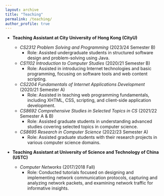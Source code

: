 ```yaml
---
layout: archive
title: "Teaching"
permalink: /teaching/
author_profile: true
---
```


- **Teaching Assistant at City University of Hong Kong (CityU)**
  - _CS2312 Problem Solving and Programming_ (2023/24 Semester B)
    - Role: Assisted undergraduate students in structured software design and problem-solving using Java.
  - _CS1102 Introduction to Computer Studies_ (2020/21 Semester B)
    - Role: Assisted in introducing Internet technologies and basic programming, focusing on software tools and web content scripting.
  - _CS2204 Fundamentals of Internet Applications Development_ (2020/21 Semester A)
    - Role: Assisted in teaching web programming fundamentals, including XHTML, CSS, scripting, and client-side application development.
  - _CS8692 Comprehensive Studies in Selected Topics in CS_ (2021/22 Semester A & B)
    - Role: Assisted graduate students in understanding advanced studies covering selected topics in computer science.
  - _CS8695 Research in Computer Science_ (2022/23 Semester A)
    - Role: Assisted graduate students with their research projects in various computer science domains.

- **Teaching Assistant at University of Science and Technology of China (USTC)**
  - _Computer Networks_ (2017/2018 Fall)
    - Role: Conducted tutorials focused on designing and implementing network communication protocols, capturing and analyzing network packets, and examining network traffic for informative insights.
